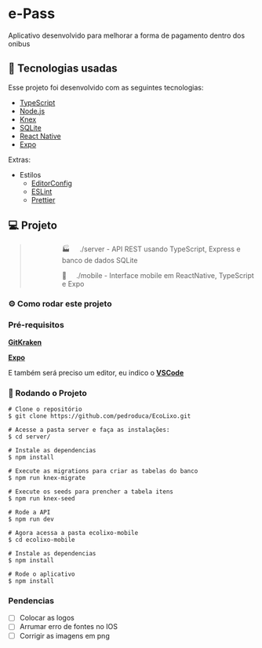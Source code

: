 # e-Pass

Aplicativo desenvolvido para melhorar a forma de pagamento dentro dos onibus

## 🤖 Tecnologias usadas

Esse projeto foi desenvolvido com as seguintes tecnologias:

- [TypeScript](https://www.typescriptlang.org/)
- [Node.js](https://nodejs.org/en/)
- [Knex](http://knexjs.org/)
- [SQLite](https://www.sqlite.org/index.html)
- [React Native](https://facebook.github.io/react-native/)
- [Expo](https://expo.io/)

Extras:

- Estilos
  - [EditorConfig](https://editorconfig.org/)
  - [ESLint](https://eslint.org/)
  - [Prettier](https://prettier.io/)

## 💻 Projeto

> <p style="margin-left:5em">🏭  &nbsp;&nbsp;&nbsp;&nbsp;./server - API REST usando TypeScript, Express e banco de dados SQLite </p>
> <p style="margin-left:5em">📱 &nbsp;&nbsp;&nbsp;&nbsp;./mobile - Interface mobile em ReactNative, TypeScript e Expo </p>

### ⚙ Como rodar este projeto

### Pré-requisitos

<b>[GitKraken](https://www.gitkraken.com/)</b>

<b>[Expo](https://expo.io)</b>

E também será preciso um editor, eu indico o <b>[VSCode](https://code.visualstudio.com/)</b>

### 🧭 Rodando o Projeto

```
# Clone o repositório
$ git clone https://github.com/pedroduca/EcoLixo.git

# Acesse a pasta server e faça as instalações:
$ cd server/

# Instale as dependencias
$ npm install

# Execute as migrations para criar as tabelas do banco
$ npm run knex-migrate

# Execute os seeds para prencher a tabela itens
$ npm run knex-seed

# Rode a API
$ npm run dev

# Agora acessa a pasta ecolixo-mobile
$ cd ecolixo-mobile

# Instale as dependencias
$ npm install

# Rode o aplicativo
$ npm install
```

### Pendencias

- [ ] Colocar as logos
- [ ] Arrumar erro de fontes no IOS
- [ ] Corrigir as imagens em png
